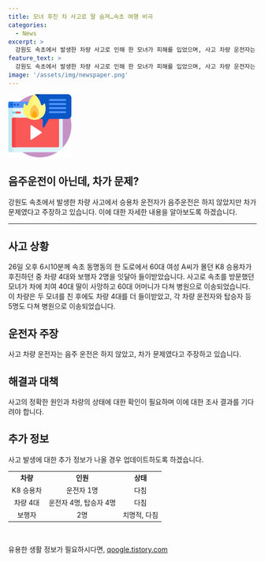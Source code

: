 ```yaml
---
title: 모녀 후진 차 사고로 딸 숨져…속초 여행 비극
categories:
  - News
excerpt: >
  강원도 속초에서 발생한 차량 사고로 인해 한 모녀가 피해를 입었으며, 사고 차량 운전자는 음주 운전을 부인하고 차량의 문제를 주장하고 있습니다. 사고로 모녀 중 한 명이 사망하고, 다른 한 명은 다쳐 병원으로 이송되었으며, 사고 차량은 추가로 4대의 차량과 보행자 2명을 덮쳤습니다. 현재 관련된 운전자와 탑승자들은 모두 병원으로 이송되어 치료를 받고 있습니다. (150자)
feature_text: >
  강원도 속초에서 발생한 차량 사고로 인해 한 모녀가 피해를 입었으며, 사고 차량 운전자는 음주 운전을 부인하고 차량의 문제를 주장하고 있습니다. 사고로 모녀 중 한 명이 사망하고, 다른 한 명은 다쳐 병원으로 이송되었으며, 사고 차량은 추가로 4대의 차량과 보행자 2명을 덮쳤습니다. 현재 관련된 운전자와 탑승자들은 모두 병원으로 이송되어 치료를 받고 있습니다. (150자)
image: '/assets/img/newspaper.png'
---
```


<p><img src="/assets/img/news.png" alt="rentncar 속보" /></p>

<h2 data-ke-size="size26">음주운전이 아닌데, 차가 문제?</h2>

<p data-ke-size="size16">강원도 속초에서 발생한 차량 사고에서 승용차 운전자가 음주운전은 하지 않았지만 차가 문제였다고 주장하고 있습니다. 이에 대한 자세한 내용을 알아보도록 하겠습니다.</p>

<hr>

<h2 data-ke-size="size24">사고 상황</h2>

<p data-ke-size="size16">26일 오후 6시10분께 속초 동명동의 한 도로에서 60대 여성 A씨가 몰던 K8 승용차가 후진하던 중 차량 4대와 보행자 2명을 잇달아 들이받았습니다. 사고로 속초를 방문했던 모녀가 차에 치여 40대 딸이 사망하고 60대 어머니가 다쳐 병원으로 이송되었습니다. 이 차량은 두 모녀를 친 후에도 차량 4대를 더 들이받았고, 각 차량 운전자와 탑승자 등 5명도 다쳐 병원으로 이송되었습니다.</p>

<h2 data-ke-size="size24">운전자 주장</h2>

<p data-ke-size="size16">사고 차량 운전자는 음주 운전은 하지 않았고, 차가 문제였다고 주장하고 있습니다. </p>

<h2 data-ke-size="size24">해결과 대책</h2>

<p data-ke-size="size16">사고의 정확한 원인과 차량의 상태에 대한 확인이 필요하며 이에 대한 조사 결과를 기다려야 합니다.</p>

<h2 data-ke-size="size24">추가 정보</h2>

<p data-ke-size="size16">사고 발생에 대한 추가 정보가 나올 경우 업데이트하도록 하겠습니다.</p>

<table style="width: 100%;" data-ke-size="size16">
<tbody>
<tr>
<td style="text-align: center; height: 17px;"><b>차량</b></td>
<td style="text-align: center; height: 17px;"><b>인원</b></td>
<td style="text-align: center; height: 17px;"><b>상태</b></td>
</tr>
<tr>
<td style="text-align: center; height: 17px;">K8 승용차</td>
<td style="text-align: center; height: 17px;">운전자 1명</td>
<td style="text-align: center; height: 17px;">다침</td>
</tr>
<tr>
<td style="text-align: center; height: 17px;">차량 4대</td>
<td style="text-align: center; height: 17px;">운전자 4명, 탑승자 4명</td>
<td style="text-align: center; height: 17px;">다침</td>
</tr>
<tr>
<td style="text-align: center; height: 17px;">보행자</td>
<td style="text-align: center; height: 17px;">2명</td>
<td style="text-align: center; height: 17px;">치명적, 다침</td>
</tr>
</tbody>
</table>

<p data-ke-size="size16">&nbsp;</p>
유용한 생활 정보가 필요하시다면, <a href="https://qoogle.tistory.com" rel="dofollow">qoogle.tistory.com</a>


